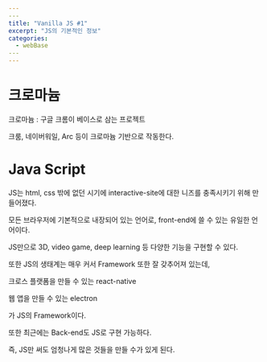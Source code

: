 ```yaml
---
​---
title: "Vanilla JS #1"
excerpt: "JS의 기본적인 정보"
categories:
  - webBase
​---
---
```






# 크로마늄

크로마늄 : 구글 크롬이 베이스로 삼는 프로젝트

크룸, 네이버워일, Arc 등이 크로마늄 기반으로 작동한다.



# Java Script

JS는 html, css 밖에 없던 시기에 interactive-site에 대한 니즈를 충족시키기 위해 만들어졌다.

모든 브라우저에 기본적으로 내장되어 있는 언어로, front-end에 쓸 수 있는 유일한 언어이다.

JS만으로 3D, video game, deep learning 등 다양한 기능을 구현할 수 있다.

또한 JS의 생태계는 매우 커서 Framework 또한 잘 갖추어져 있는데, 

크로스 플랫폼을 만들 수 있는 react-native

웹 앱을 만들 수 있는 electron

가 JS의 Framework이다.



또한 최근에는 Back-end도 JS로 구현 가능하다.

즉, JS만 써도 엄청나게 많은 것들을 만들 수가 있게 된다.

